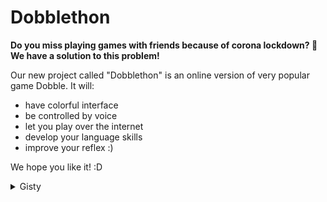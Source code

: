 # Dobblethon
__Do you miss playing games with friends because of corona lockdown? :game_die:__  
__We have a solution to this problem!__  
  
Our new project called "Dobblethon" is an online version of very popular game Dobble. It will:
* have colorful interface
* be controlled by voice
* let you play over the internet
* develop your language skills
* improve your reflex :)

We hope you like it! :D


<details>
<summary>Gisty</summary>
 - Jan Jawień - [Fragment skryptu serwera](https://gist.github.com/JanJawien/cdae219cd36c0b74d147826d73e2c6cc)

</details>

